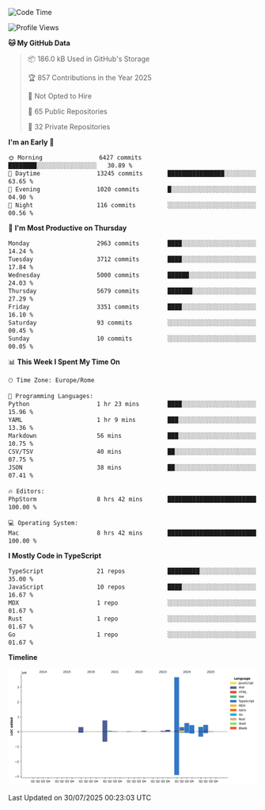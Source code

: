 <!--START_SECTION:waka-->
![Code Time](http://img.shields.io/badge/Code%20Time-6%2C122%20hrs%2010%20mins-blue)

![Profile Views](http://img.shields.io/badge/Profile%20Views-0-blue)

**🐱 My GitHub Data** 

> 📦 186.0 kB Used in GitHub's Storage 
 > 
> 🏆 857 Contributions in the Year 2025
 > 
> 🚫 Not Opted to Hire
 > 
> 📜 65 Public Repositories 
 > 
> 🔑 32 Private Repositories 
 > 
**I'm an Early 🐤** 

```text
🌞 Morning                6427 commits        ████████░░░░░░░░░░░░░░░░░   30.89 % 
🌆 Daytime                13245 commits       ████████████████░░░░░░░░░   63.65 % 
🌃 Evening                1020 commits        █░░░░░░░░░░░░░░░░░░░░░░░░   04.90 % 
🌙 Night                  116 commits         ░░░░░░░░░░░░░░░░░░░░░░░░░   00.56 % 
```
📅 **I'm Most Productive on Thursday** 

```text
Monday                   2963 commits        ████░░░░░░░░░░░░░░░░░░░░░   14.24 % 
Tuesday                  3712 commits        ████░░░░░░░░░░░░░░░░░░░░░   17.84 % 
Wednesday                5000 commits        ██████░░░░░░░░░░░░░░░░░░░   24.03 % 
Thursday                 5679 commits        ███████░░░░░░░░░░░░░░░░░░   27.29 % 
Friday                   3351 commits        ████░░░░░░░░░░░░░░░░░░░░░   16.10 % 
Saturday                 93 commits          ░░░░░░░░░░░░░░░░░░░░░░░░░   00.45 % 
Sunday                   10 commits          ░░░░░░░░░░░░░░░░░░░░░░░░░   00.05 % 
```


📊 **This Week I Spent My Time On** 

```text
🕑︎ Time Zone: Europe/Rome

💬 Programming Languages: 
Python                   1 hr 23 mins        ████░░░░░░░░░░░░░░░░░░░░░   15.96 % 
YAML                     1 hr 9 mins         ███░░░░░░░░░░░░░░░░░░░░░░   13.36 % 
Markdown                 56 mins             ███░░░░░░░░░░░░░░░░░░░░░░   10.75 % 
CSV/TSV                  40 mins             ██░░░░░░░░░░░░░░░░░░░░░░░   07.75 % 
JSON                     38 mins             ██░░░░░░░░░░░░░░░░░░░░░░░   07.41 % 

🔥 Editors: 
PhpStorm                 8 hrs 42 mins       █████████████████████████   100.00 % 

💻 Operating System: 
Mac                      8 hrs 42 mins       █████████████████████████   100.00 % 
```

**I Mostly Code in TypeScript** 

```text
TypeScript               21 repos            █████████░░░░░░░░░░░░░░░░   35.00 % 
JavaScript               10 repos            ████░░░░░░░░░░░░░░░░░░░░░   16.67 % 
MDX                      1 repo              ░░░░░░░░░░░░░░░░░░░░░░░░░   01.67 % 
Rust                     1 repo              ░░░░░░░░░░░░░░░░░░░░░░░░░   01.67 % 
Go                       1 repo              ░░░░░░░░░░░░░░░░░░░░░░░░░   01.67 % 
```



**Timeline**

![Lines of Code chart](https://raw.githubusercontent.com/frnwtr/frnwtr/main/assets/bar_graph.png)


 Last Updated on 30/07/2025 00:23:03 UTC
<!--END_SECTION:waka-->
